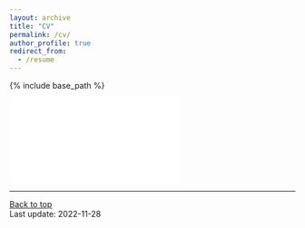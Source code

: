 ```yaml
---
layout: archive
title: "CV"
permalink: /cv/
author_profile: true
redirect_from:
  - /resume
---
```


{% include base_path %}

<embed src="/files/Chinsky_Tyler_CV_APR2023.pdf" type="application/pdf" />


<!-- In short:

Education
======
* M.S. in Bioinformatics and Computational Biology, Johns Hopkins University, expected 2024
* B.S. in Bioinformatics and Computational Biology, University at Buffalo SUNY, 2022

Work experience
======
* September 2022 - Present: Computational Biologist
  * Dana-Farber Cancer Institute
  * Understanding the genetic architecture of breast cancer in understudied population using machine learning approaches
  * Supervisor: Saud Aldubayan, Melissa Hughes

* March 2020 - June 2021: Research Assistant
  * Northeastern University
  * Developed and applied machine learning techniques to identify potential biomarkers and interventions for gestational diabetes among first-time mom
  * Supervisor: Predrag Radivojac

* October 2020 - December 2020: Data Scientist Fellow
  * National Institute of Allergy and Infectious Diseases
  * Automated the database of Genotypes and Phenotypes (dbGaP) usage reporting pipeline 
  * Supervisor: Christopher Marcum

* July 2019 - December 2019: Software Engineer at Chewy

* July 2018 - December 2018: Front-end Engineer at BlockTEST -->

---
<a href="#top">Back to top</a>
<br/>
Last update: 2022-11-28


<!-- Publications
======
  <ul>{% for post in site.publications %}
    {% include archive-single-cv.html %}
  {% endfor %}</ul>
  
Talks
======
  <ul>{% for post in site.talks %}
    {% include archive-single-talk-cv.html %}
  {% endfor %}</ul>
  
Teaching
======
  <ul>{% for post in site.teaching %}
    {% include archive-single-cv.html %}
  {% endfor %}</ul> -->
  
<!-- Service and leadership
======
* Currently signed in to 43 different slack teams -->
